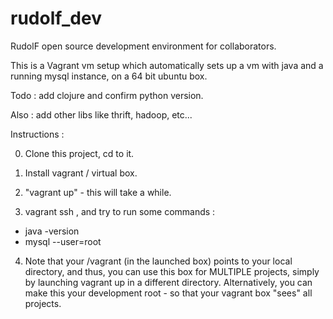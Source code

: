 rudolf_dev
==========

RudolF open source development environment for collaborators.

This is a Vagrant vm setup which automatically sets up a vm with
java and a running mysql instance, on a 64 bit ubuntu box.  

Todo : add clojure and confirm python version.  

Also : add other libs like thrift, hadoop, etc... 

Instructions : 

0) Clone this project, cd to it. 

1) Install vagrant / virtual box.

2) "vagrant up" - this will take a while. 

3) vagrant ssh , and try to run some commands :

 - java -version
 - mysql --user=root

4) Note that your /vagrant (in the launched box) points to your local directory, and thus, 
you can use this box for MULTIPLE projects, simply by launching vagrant up in a different directory.  Alternatively, you can make this 
your development root - so that your vagrant box "sees" all projects.  
